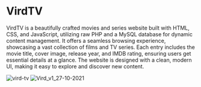 # VirdTV
VirdTV is a beautifully crafted movies and series website built with HTML, CSS, and JavaScript, utilizing raw PHP and a MySQL database for dynamic content management. It offers a seamless browsing experience, showcasing a vast collection of films and TV series. Each entry includes the movie title, cover image, release year, and IMDB rating, ensuring users get essential details at a glance. The website is designed with a clean, modern UI, making it easy to explore and discover new content.

![vird-tv](https://user-images.githubusercontent.com/48364518/226488716-2a358762-59b8-491d-aebd-f0a54cf57302.jpg)
![Vird_v1_27-10-2021](https://user-images.githubusercontent.com/48364518/226488916-cc4d7da5-4016-4f9a-930a-50e2623c4528.jpg)
